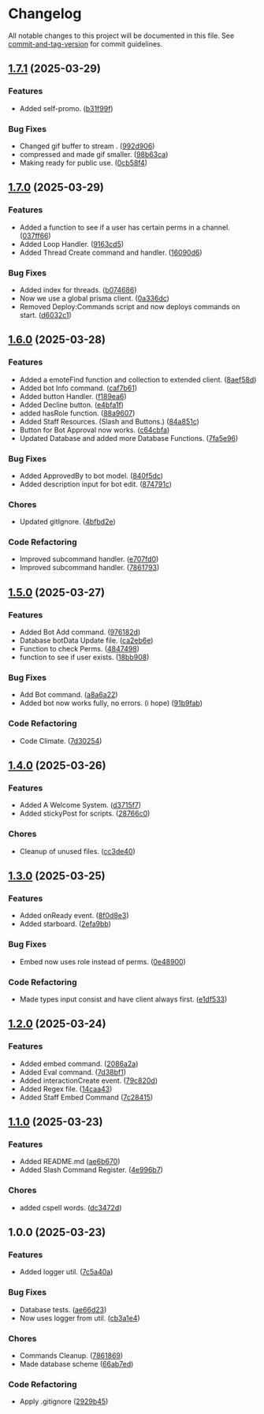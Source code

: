 # Changelog

All notable changes to this project will be documented in this file. See [commit-and-tag-version](https://github.com/absolute-version/commit-and-tag-version) for commit guidelines.

## [1.7.1](https://github.com/XelaRelam/Discord-Bot/compare/v1.7.0...v1.7.1) (2025-03-29)

### Features

* Added self-promo. ([b31f99f](https://github.com/XelaRelam/Discord-Bot/commit/b31f99f6f9b245f27489aaec59a0f0aa276a5f3e))

### Bug Fixes

* Changed gif buffer to stream . ([992d906](https://github.com/XelaRelam/Discord-Bot/commit/992d906ac38f93594b2581f2f008ae3a1ceb65e2))
* compressed and made gif smaller. ([98b63ca](https://github.com/XelaRelam/Discord-Bot/commit/98b63cabb6da0bda667d796ba310c8262913c414))
* Making ready for public use. ([0cb58f4](https://github.com/XelaRelam/Discord-Bot/commit/0cb58f44b703434256ba09c96cb2ce452d38d57d))

## [1.7.0](https://github.com/XelaRelam/Discord-Bot/compare/v1.6.0...v1.7.0) (2025-03-29)

### Features

* Added a function to see if a user has certain perms in a channel. ([037ff66](https://github.com/XelaRelam/Discord-Bot/commit/037ff66f1ec0f6012786c71600230f4b0ef7b12a))
* Added Loop Handler. ([9163cd5](https://github.com/XelaRelam/Discord-Bot/commit/9163cd50f34b2269142e5abd1b1617063ff58589))
* Added Thread Create command and handler. ([16090d6](https://github.com/XelaRelam/Discord-Bot/commit/16090d6081d6a1319428c2f525696ff4976a05dd))

### Bug Fixes

* Added index for threads. ([b074686](https://github.com/XelaRelam/Discord-Bot/commit/b0746865d98e9e3c52d4255d95ee97021e207c95))
* Now we use a global prisma client. ([0a336dc](https://github.com/XelaRelam/Discord-Bot/commit/0a336dc0d40ffb4a62cdd3ba0a72e414ebb9975a))
* Removed Deploy:Commands script and now deploys commands on start. ([d6032c1](https://github.com/XelaRelam/Discord-Bot/commit/d6032c1028e7bcc6b1b8c8d3ad98ab3491c5c293))

## [1.6.0](https://github.com/XelaRelam/Discord-Bot/compare/v1.5.0...v1.6.0) (2025-03-28)

### Features

* Added a emoteFind function and collection to extended client. ([8aef58d](https://github.com/XelaRelam/Discord-Bot/commit/8aef58d168a4d13e6d99632b452ad8e4a98b2d70))
* Added bot Info command. ([caf7b61](https://github.com/XelaRelam/Discord-Bot/commit/caf7b61f26c2f843bc4a5dda1c0881279835ce19))
* Added button Handler. ([f189ea6](https://github.com/XelaRelam/Discord-Bot/commit/f189ea6df3acb572659c41a9694f6762f8fcdf43))
* Added Decline button. ([e4bfa1f](https://github.com/XelaRelam/Discord-Bot/commit/e4bfa1f5a084166fed10770b1e6c2ba2eda116f2))
* added hasRole function. ([88a9607](https://github.com/XelaRelam/Discord-Bot/commit/88a9607af09d9f266489ad43656b4bf7d902b467))
* Added Staff Resources. (Slash and Buttons.) ([84a851c](https://github.com/XelaRelam/Discord-Bot/commit/84a851c2a88e1f8bbba6b69dcc66cf685136ea5f))
* Button for Bot Approval now works. ([c64cbfa](https://github.com/XelaRelam/Discord-Bot/commit/c64cbfa35d26fe2c096ca2642af0209bbc666dbf))
* Updated Database and added more Database Functions. ([7fa5e96](https://github.com/XelaRelam/Discord-Bot/commit/7fa5e961349e03fd85d422a02f67169912d7c5f5))

### Bug Fixes

* Added ApprovedBy to bot model. ([840f5dc](https://github.com/XelaRelam/Discord-Bot/commit/840f5dc407af147004af45d28d0b12219ce78f23))
* Added description input for bot edit. ([874791c](https://github.com/XelaRelam/Discord-Bot/commit/874791cc60000f0f39242b99bb280d43dfabd4a7))

### Chores

* Updated gitIgnore. ([4bfbd2e](https://github.com/XelaRelam/Discord-Bot/commit/4bfbd2eaa603e7f181aa379343a17e92d05914c7))

### Code Refactoring

* Improved subcommand handler. ([e707fd0](https://github.com/XelaRelam/Discord-Bot/commit/e707fd0ab06fb680e827ce662bf4b8552cfd39d8))
* Improved subcommand handler. ([7861793](https://github.com/XelaRelam/Discord-Bot/commit/7861793fd8a03f5cb3f8d9bd1d47012b13bba062))

## [1.5.0](https://github.com/XelaRelam/Discord-Bot/compare/v1.4.0...v1.5.0) (2025-03-27)

### Features

* Added Bot Add command. ([976182d](https://github.com/XelaRelam/Discord-Bot/commit/976182d387cc5dc06d8910dbf051d7606b8f2a3f))
* Database botData Update file. ([ca2eb6e](https://github.com/XelaRelam/Discord-Bot/commit/ca2eb6e77f2a62cb41d7b448072c9389e9efeeee))
* Function to check Perms. ([4847498](https://github.com/XelaRelam/Discord-Bot/commit/4847498f2cb9578359936c3b2fb4ea14133d8706))
* function to see if user exists. ([18bb908](https://github.com/XelaRelam/Discord-Bot/commit/18bb908e7482bd9c2d13f1c902c234036b3ec826))

### Bug Fixes

* Add Bot command. ([a8a6a22](https://github.com/XelaRelam/Discord-Bot/commit/a8a6a2205733d1de8bd4c3fb83ab381efb5e8800))
* Added bot now works fully, no errors. (i hope) ([91b9fab](https://github.com/XelaRelam/Discord-Bot/commit/91b9fab61e3de9aea288ec173513dd35a49a902c))

### Code Refactoring

* Code Climate. ([7d30254](https://github.com/XelaRelam/Discord-Bot/commit/7d302543246ff0ff502c38fa180f78c92c31ba18))

## [1.4.0](https://github.com/XelaRelam/Discord-Bot/compare/v1.3.0...v1.4.0) (2025-03-26)

### Features

* Added A Welcome System. ([d3715f7](https://github.com/XelaRelam/Discord-Bot/commit/d3715f74cb2c9b54a9f68b5ddf61dbfc465c12ca))
* Added stickyPost for scripts. ([28766c0](https://github.com/XelaRelam/Discord-Bot/commit/28766c031273e89c4d53390243186e0af233580b))

### Chores

* Cleanup of unused files. ([cc3de40](https://github.com/XelaRelam/Discord-Bot/commit/cc3de40f1af7ee7c0f80320939d7040c0bd81a85))

## [1.3.0](https://github.com/XelaRelam/Discord-Bot/compare/v1.2.0...v1.3.0) (2025-03-25)

### Features

* Added onReady event. ([8f0d8e3](https://github.com/XelaRelam/Discord-Bot/commit/8f0d8e32f9b94f2c1559e5679df812a252f8a4a8))
* Added starboard. ([2efa9bb](https://github.com/XelaRelam/Discord-Bot/commit/2efa9bb19109231f17bbe88cc405ca7af517fef5))

### Bug Fixes

* Embed now uses role instead of perms. ([0e48900](https://github.com/XelaRelam/Discord-Bot/commit/0e489002bfdada858d5e3547412cce093809c79d))

### Code Refactoring

* Made types input consist and have client always first. ([e1df533](https://github.com/XelaRelam/Discord-Bot/commit/e1df5334c9125701550066625a4cefeb1119aadd))

## [1.2.0](https://github.com/XelaRelam/Discord-Bot/compare/v1.1.0...v1.2.0) (2025-03-24)

### Features

* Added embed command. ([2086a2a](https://github.com/XelaRelam/Discord-Bot/commit/2086a2a06da00f5ac9001731fe8e126f33260d5f))
* Added Eval command. ([7d38bf1](https://github.com/XelaRelam/Discord-Bot/commit/7d38bf16954ab4f6861a4f8110324e2b3044b2d9))
* Added interactionCreate event. ([79c820d](https://github.com/XelaRelam/Discord-Bot/commit/79c820d504b5c63bd0bfd9cb05c292924faa29ff))
* Added Regex file. ([14caa43](https://github.com/XelaRelam/Discord-Bot/commit/14caa43921636ac52143007848f82d20f1e4f2e7))
* Added Staff Embed Command ([7c28415](https://github.com/XelaRelam/Discord-Bot/commit/7c284151831bf0aada39244de01ba42fc59bab46))

## [1.1.0](https://github.com/XelaRelam/Discord-Bot/compare/v1.0.0...v1.1.0) (2025-03-23)

### Features

* Added README.md ([ae6b670](https://github.com/XelaRelam/Discord-Bot/commit/ae6b670bae5fbbd99b10ae7845c586f45398aa49))
* Added Slash Command Register. ([4e996b7](https://github.com/XelaRelam/Discord-Bot/commit/4e996b7cbaf17d4937db4932d958a7bb8aa536b1))

### Chores

* added cspell words. ([dc3472d](https://github.com/XelaRelam/Discord-Bot/commit/dc3472d342ef360d4f78356275c4662b983a32ab))

## 1.0.0 (2025-03-23)

### Features

* Added logger util. ([7c5a40a](https://github.com/XelaRelam/Discord-Bot/commit/7c5a40aae44e00dc30b40a72c9089895cdd8bf5f))

### Bug Fixes

* Database tests. ([ae66d23](https://github.com/XelaRelam/Discord-Bot/commit/ae66d2360044b5bbe807f8bd25da44e6148c26e9))
* Now uses logger from util. ([cb3a1e4](https://github.com/XelaRelam/Discord-Bot/commit/cb3a1e48635336d7f5fa864d3fa87874e487d610))

### Chores

* Commands Cleanup. ([7861869](https://github.com/XelaRelam/Discord-Bot/commit/78618699dcfe8c8cab865adb7329bc63bbd90719))
* Made database scheme ([66ab7ed](https://github.com/XelaRelam/Discord-Bot/commit/66ab7ede8fa96c3d604319d834def754340e6fe9))

### Code Refactoring

* Apply .gitignore ([2929b45](https://github.com/XelaRelam/Discord-Bot/commit/2929b45adeebf4280a5a97194569c9e6b6cdf9fb))
